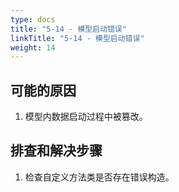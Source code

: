 ```yaml
---
type: docs
title: "5-14 - 模型启动错误"
linkTitle: "5-14 - 模型启动错误"
weight: 14
---
```


## 可能的原因

1. 模型内数据启动过程中被篡改。

## 排查和解决步骤

1. 检查自定义方法类是否存在错误构造。

<p style="margin-top: 3rem;"> </p>